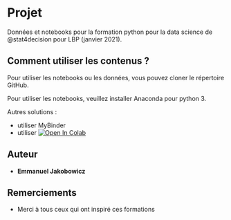 # Projet

Données et notebooks pour la formation python pour la data science de @stat4decision pour LBP (janvier 2021).

## Comment utiliser les contenus ?

Pour utiliser les notebooks ou les données, vous pouvez cloner le répertoire GitHub.

Pour utiliser les notebooks, veuillez installer Anaconda pour python 3.

Autres solutions :

- utiliser MyBinder
- utiliser [![Open In Colab](https://colab.research.google.com/assets/colab-badge.svg)](https://colab.research.google.com/github/stat4decision/python-mars2021)


## Auteur

* **Emmanuel Jakobowicz**

## Remerciements

* Merci à tous ceux qui ont inspiré ces formations
